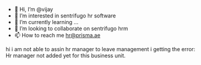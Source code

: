 - 👋 Hi, I’m @vijay
- 👀 I’m interested in sentrifugo hr software
- 🌱 I’m currently learning ...
- 💞️ I’m looking to collaborate on sentrifugo hrm 
- 📫 How to reach me hr@prisma.ae

<!---
vijaypsf/vijaypsf is a ✨ special ✨ repository because its `README.md` (this file) appears on your GitHub profile.
You can click the Preview link to take a look at your changes.
--->
hi
i am not able to assin hr manager to leave management i getting the error: Hr manager not added yet for this business unit.

